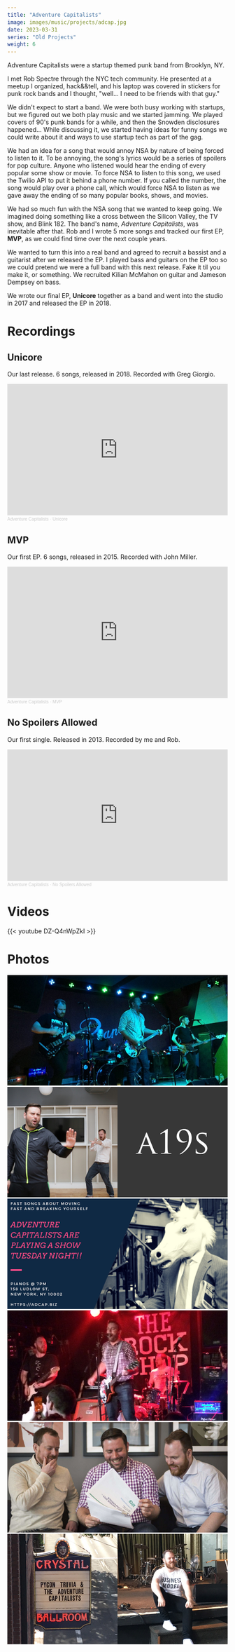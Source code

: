 ```yaml
---
title: "Adventure Capitalists"
image: images/music/projects/adcap.jpg
date: 2023-03-31
series: "Old Projects"
weight: 6
---
```


Adventure Capitalists were a startup themed punk band from Brooklyn, NY.

I met Rob Spectre through the NYC tech community. He presented at a meetup I organized, hack&&tell, and his laptop was covered in stickers for punk rock bands and I thought, "well... I need to be friends with that guy."

We didn't expect to start a band. We were both busy working with startups, but we figured out we both play music and we started jamming. We played covers of 90's punk bands for a while, and then the Snowden disclosures happened... While discussing it, we started having ideas for funny songs we could write about it and ways to use startup tech as part of the gag.

We had an idea for a song that would annoy NSA by nature of being forced to listen to it. To be annoying, the song's lyrics would be a series of spoilers for pop culture. Anyone who listened would hear the ending of every popular some show or movie. To force NSA to listen to this song, we used the Twilio API to put it behind a phone number. If you called the number, the song would play over a phone call, which would force NSA to listen as we gave away the ending of so many popular books, shows, and movies.

We had so much fun with the NSA song that we wanted to keep going. We imagined doing something like a cross between the Silicon Valley, the TV show, and Blink 182. The band's name, _Adventure Capitalists_, was inevitable after that. Rob and I wrote 5 more songs and tracked our first EP, **MVP**, as we could find time over the next couple years.

We wanted to turn this into a real band and agreed to recruit a bassist and a guitarist after we released the EP. I played bass and guitars on the EP too so we could pretend we were a full band with this next release. Fake it til you make it, or something. We recruited Kilian McMahon on guitar and Jameson Dempsey on bass.

We wrote our final EP, **Unicore** together as a band and went into the studio in 2017 and released the EP in 2018.


# Recordings

## Unicore

Our last release. 6 songs, released in 2018. Recorded with Greg Giorgio.

<iframe width="100%" height="300" scrolling="no" frameborder="no" allow="autoplay" src="https://w.soundcloud.com/player/?url=https%3A//api.soundcloud.com/playlists/886516540&color=%23ff5500&auto_play=false&hide_related=false&show_comments=true&show_user=true&show_reposts=false&show_teaser=true&visual=true"></iframe><div style="font-size: 10px; color: #cccccc;line-break: anywhere;word-break: normal;overflow: hidden;white-space: nowrap;text-overflow: ellipsis; font-family: Interstate,Lucida Grande,Lucida Sans Unicode,Lucida Sans,Garuda,Verdana,Tahoma,sans-serif;font-weight: 100;"><a href="https://soundcloud.com/adventurecapitalists" title="Adventure Capitalists" target="_blank" style="color: #cccccc; text-decoration: none;">Adventure Capitalists</a> · <a href="https://soundcloud.com/adventurecapitalists/sets/unicore" title="Unicore" target="_blank" style="color: #cccccc; text-decoration: none;">Unicore</a></div>


## MVP

Our first EP. 6 songs, released in 2015. Recorded with John Miller.

<iframe width="100%" height="300" scrolling="no" frameborder="no" allow="autoplay" src="https://w.soundcloud.com/player/?url=https%3A//api.soundcloud.com/playlists/133452560&color=%23ff5500&auto_play=false&hide_related=false&show_comments=true&show_user=true&show_reposts=false&show_teaser=true&visual=true"></iframe><div style="font-size: 10px; color: #cccccc;line-break: anywhere;word-break: normal;overflow: hidden;white-space: nowrap;text-overflow: ellipsis; font-family: Interstate,Lucida Grande,Lucida Sans Unicode,Lucida Sans,Garuda,Verdana,Tahoma,sans-serif;font-weight: 100;"><a href="https://soundcloud.com/adventurecapitalists" title="Adventure Capitalists" target="_blank" style="color: #cccccc; text-decoration: none;">Adventure Capitalists</a> · <a href="https://soundcloud.com/adventurecapitalists/sets/mvp" title="MVP" target="_blank" style="color: #cccccc; text-decoration: none;">MVP</a></div>


## No Spoilers Allowed

Our first single. Released in 2013. Recorded by me and Rob.

<iframe width="100%" height="300" scrolling="no" frameborder="no" allow="autoplay" src="https://w.soundcloud.com/player/?url=https%3A//api.soundcloud.com/tracks/102343071&color=%23ff5500&auto_play=false&hide_related=false&show_comments=true&show_user=true&show_reposts=false&show_teaser=true&visual=true"></iframe><div style="font-size: 10px; color: #cccccc;line-break: anywhere;word-break: normal;overflow: hidden;white-space: nowrap;text-overflow: ellipsis; font-family: Interstate,Lucida Grande,Lucida Sans Unicode,Lucida Sans,Garuda,Verdana,Tahoma,sans-serif;font-weight: 100;"><a href="https://soundcloud.com/adventurecapitalists" title="Adventure Capitalists" target="_blank" style="color: #cccccc; text-decoration: none;">Adventure Capitalists</a> · <a href="https://soundcloud.com/adventurecapitalists/no-spoilers-allowed-demo" title="No Spoilers Allowed" target="_blank" style="color: #cccccc; text-decoration: none;">No Spoilers Allowed</a></div>


# Videos

{{< youtube DZ-Q4nWpZkI >}}


# Photos

<img src="live-pianos.jpg">
<img src="a19s-james-rob.jpg">
<img src="show-flier.jpg">
<img src="live-rock-shop.jpg">
<img src="band-reading-reports.jpg">
<img src="pycon.jpg">
